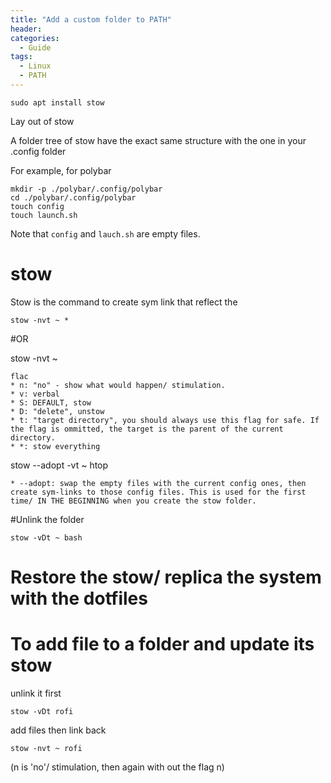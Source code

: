 ```yaml
---
title: "Add a custom folder to PATH"
header:
categories:
  - Guide
tags:
  - Linux  
  - PATH
---
```

```
sudo apt install stow
```

Lay out of stow

A folder tree of stow have the exact same structure with the one in your .config folder

For example, for polybar

```
mkdir -p ./polybar/.config/polybar
cd ./polybar/.config/polybar
touch config 
touch launch.sh
```
Note that `config` and `lauch.sh` are empty files.

# stow

Stow is the command to create sym link that reflect the 
```
stow -nvt ~ *
```
#OR

stow -nvt ~
```
flac
* n: "no" - show what would happen/ stimulation.
* v: verbal
* S: DEFAULT, stow
* D: "delete", unstow
* t: "target directory", you should always use this flag for safe. If the flag is ommitted, the target is the parent of the current directory. 
* *: stow everything

```
stow --adopt -vt ~ htop
```
* --adopt: swap the empty files with the current config ones, then create sym-links to those config files. This is used for the first time/ IN THE BEGINNING when you create the stow folder.

```
#Unlink the folder

```
stow -vDt ~ bash
```

# Restore the stow/ replica the system with the dotfiles


# To add file to a folder and update its stow
unlink it first
```
stow -vDt rofi
```

add files then link back
```
stow -nvt ~ rofi
```
(n is 'no'/ stimulation, then again with out the flag n)



